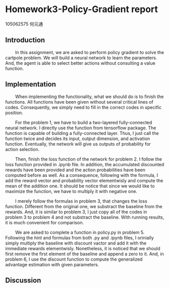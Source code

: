 # Homework3-Policy-Gradient report
105062575 何元通  

## Introduction

&nbsp; &nbsp; &nbsp; &nbsp; In this assignment, we are asked to perform policy gradient to solve the cartpole problem. We will build a neural network to learn the parameters. And, the agent is able to select better actions without consulting a value function.

## Implementation

&nbsp; &nbsp; &nbsp; &nbsp; When implementing the functionality, what we should do is to finish the functions. All functions have been given without several critical lines of codes. Consequently, we simply need to fill in the correct codes in specific position.   
  
&nbsp; &nbsp; &nbsp; &nbsp; For the problem 1, we have to build a two-layered fully-connected neural network. I directly use the function from tensorflow package. The function is capable of building a fully-connected layer. Thus, I just call the function twice and decides its input, output dimension, and activation function. Eventually, the network will give us outputs of probability for action selection.  
  
&nbsp; &nbsp; &nbsp; &nbsp; Then, finish the loss function of the network for problem 2. I follow the loss function provided in .ipynb file. In addition, the accumulated discounted rewards have been provided and the action probabilities have been computed before as well. As a consequence, following with the formula, I add the reward vector and probability vector elementwisly and compute the mean of the addition one. It should be notice that since we would like to maximize the function, we have to multiply it with negative one.  
  
&nbsp; &nbsp; &nbsp; &nbsp; I merely follow the formulas in problem 3, that changes the loss function. Different from the original one, we substract the baseline from the rewards. And, it is similar to problem 3, I just copy all of the codes in problem 3 to problem 4 and not substract the baseline. With running results, it is much convenient for comparison.  
  
&nbsp; &nbsp; &nbsp; &nbsp; We are asked to complete a function in policy.py in problem 5. Following the hint and formulas from both .py and .ipynb files, I orinially simply multiply the baseline with discount vactor and add it with the immediate rewards elementwisly. Nonetheless, it is noticed that we should first remove the first element of the baseline and append a zero to it. And, in problem 6, I use the discount function to compute the generalized advantage estimation with given parameters.

## Discussion
